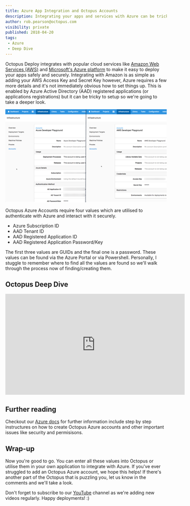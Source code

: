 ```yaml
---
title: Azure App Integration and Octopus Accounts
description: Integrating your apps and services with Azure can be tricky so this post explores how Octopus accounts work with Microsoft's Azure platform.
author: rob.pearson@octopus.com
visibility: private
published: 2018-04-20
tags:
 - Azure
 - Deep Dive
---
```


Octopus Deploy integrates with popular cloud services like [Amazon Web Services (AWS)](https://aws.amazon.com/) and [Microsoft's Azure platform](https://azure.microsoft.com/) to make it easy to deploy your apps safely and securely. Integrating with Amazon is as simple as adding your AWS Access Key and Secret Key however, Azure requires a few more details and it's not immediately obvious how to set things up. This is enabled by Azure Active Directory (AAD) registered applications (or applications registrations) but it can be tricky to setup so we're going to take a deeper look.

![Octopus Accounts](octopus-accounts.png "width=750")

Octopus Azure Accounts require four values which are utilised to authenticate with Azure and interact with it securely. 

* Azure Subscription ID
* AAD Tenant ID
* AAD Registered Application ID
* AAD Registered Application Password/Key

The first three values are GUIDs and the final one is a password. These values can be found via the Azure Portal or via Powershell. Personally, I stuggle to remember where to find all the values are found so we'll walk through the process now of finding/creating them.

## Octopus Deep Dive

<iframe width="560" height="315" src="https://www.youtube.com/embed/KnN-ahD6nN4" frameborder="0" allow="autoplay; encrypted-media" allowfullscreen></iframe>

## Further reading

Checkout our [Azure docs](https://octopus.com/docs/infrastructure/azure) for further information include step by step instructures on how to create Octopus Azure accounts and other important issues like security and permisisons.

## Wrap-up

Now you're good to go. You can enter all these values into Octopus or utilise them in your own application to integrate with Azure. If you've ever struggled to add an Octopus Azure account, we hope this helps! If there's another part of the Octopus that is puzzling you, let us know in the comments and we'll take a look.

Don't forget to subscribe to our [YouTube](https://youtube.com/octopusdeploy) channel as we're adding new videos regularly. Happy deployments! :)
